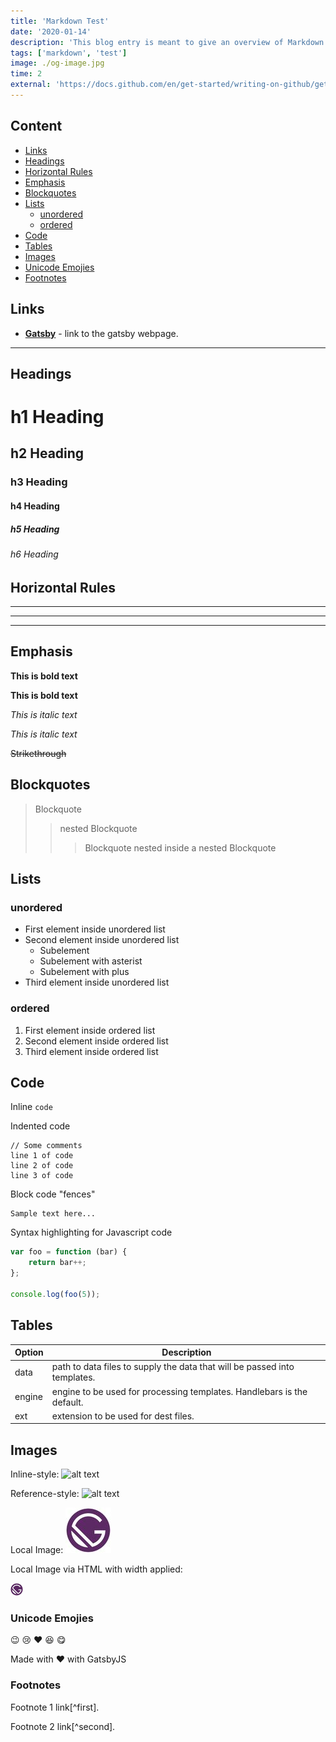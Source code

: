 ```yaml
---
title: 'Markdown Test'
date: '2020-01-14'
description: 'This blog entry is meant to give an overview of Markdown syntax supported through currently installed plugins'
tags: ['markdown', 'test']
image: ./og-image.jpg
time: 2
external: 'https://docs.github.com/en/get-started/writing-on-github/getting-started-with-writing-and-formatting-on-github/basic-writing-and-formatting-syntax'
---
```


## Content

- [Links](#links)
- [Headings](#headings)
- [Horizontal Rules](#horizontal-rules)
- [Emphasis](#emphasis)
- [Blockquotes](#blockquotes)
- [Lists](#lists)
  - [unordered](#unordered)
  - [ordered](#ordered)
- [Code](#code)
- [Tables](#tables)
- [Images](#images)
- [Unicode Emojies](#unicode-emojies)
- [Footnotes](#footnotes)

## Links

- **[Gatsby](https://www.gatsbyjs.org/ 'Gatsby!')** - link to the gatsby webpage.

---

## Headings

# h1 Heading

## h2 Heading

### h3 Heading

#### h4 Heading

##### h5 Heading

###### h6 Heading

## Horizontal Rules

---

---

---

## Emphasis

**This is bold text**

**This is bold text**

_This is italic text_

_This is italic text_

~~Strikethrough~~

## Blockquotes

> Blockquote
>
> > nested Blockquote
> >
> > > Blockquote nested inside a nested Blockquote

## Lists

### unordered

- First element inside unordered list
- Second element inside unordered list
  - Subelement
  * Subelement with asterist
  - Subelement with plus
- Third element inside unordered list

### ordered

1. First element inside ordered list
2. Second element inside ordered list
3. Third element inside ordered list

## Code

Inline `code`

Indented code

    // Some comments
    line 1 of code
    line 2 of code
    line 3 of code

Block code "fences"

```
Sample text here...
```

Syntax highlighting for Javascript code

```javascript
var foo = function (bar) {
	return bar++;
};

console.log(foo(5));
```

## Tables

| Option | Description                                                               |
| ------ | ------------------------------------------------------------------------- |
| data   | path to data files to supply the data that will be passed into templates. |
| engine | engine to be used for processing templates. Handlebars is the default.    |
| ext    | extension to be used for dest files.                                      |

## Images

Inline-style:
![alt text](https://www.wikipedia.org/static/apple-touch/wikipedia.png 'Logo Title Text 1')

Reference-style:
![alt text][logo]

[logo]: https://www.google.com/images/branding/googlelogo/2x/googlelogo_color_272x92dp.png 'Logo Title Text 2'

Local Image:
![local image](./gatsby.jpg 'local imgae')

Local Image via HTML with width applied:

<div style="width: 20px;"><img src="./gatsby.jpg" alt="Gatsby Logo" /></div>

### Unicode Emojies

:wink: :cry: :heart: :laughing: :yum:

Made with :heart: with GatsbyJS

### Footnotes

Footnote 1 link[^first].

Footnote 2 link[^second].
